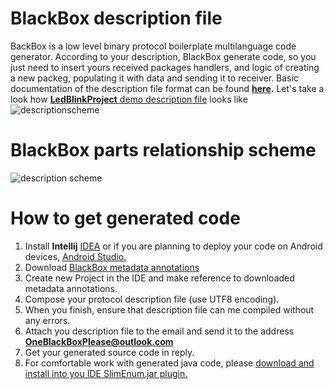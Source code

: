 # BlackBox description file
BackBox is a low level binary protocol boilerplate multilanguage code generator. According to your description, BlackBox generate code, so you just need to insert yours received packages handlers, and logic of creating a new packeg, populating it with data and sending it to receiver. Basic documentation of the description file format can be found **[here](http://www.unirail.org/?lang=ru).** Let's take a look how [**LedBlinkProject** demo description file](https://github.com/cheblin/BlackBox_LEDBlink_Demo/blob/master/org/unirail/demo/LedBlink.java) looks like
![descriptionscheme](http://www.unirail.org/wp-content/uploads/2017/12/Capture2.png)

# BlackBox parts relationship scheme

![description scheme](http://www.unirail.org/wp-content/uploads/2017/12/Schem2.png)

# How to get generated code

1. Install **Intellij** [IDEA](https://www.jetbrains.com/idea/download/#section=windows) or if you are planning to deploy your code on Android devices, [Android Studio.](https://developer.android.com/studio/index.html)
2. Download [BlackBox metadata annotations](https://github.com/cheblin/BlackBox/tree/master/org/unirail/BlackBox)
3. Create new Project in the IDE and make reference to downloaded metadata annotations.
3. Compose your protocol description file (use UTF8 encoding).
4. When you finish, ensure that description file can me compiled without any errors.
5. Attach you description file to the email and send it to the address **OneBlackBoxPlease@outlook.com**
6. Get your generated source code in reply.
7. For comfortable work with generated java code, please [download and install into you IDE SlimEnum.jar plugin.](https://github.com/cheblin/SlimEnum)   
